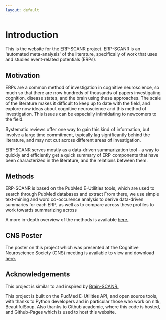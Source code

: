 ```yaml
---
layout: default
---
```


# Introduction

This is the website for the ERP-SCANR project. ERP-SCANR is an 'automated meta-analysis' of the literature, specifically of work that uses and studies event-related potentials (ERPs).

## Motivation

ERPs are a common method of investigation in cognitive neuroscience, so much so that there are now hundreds of thousands of papers investigating cognition, disease states, and the brain using these approaches. The scale of the literature makes it difficult to keep up to date with the field, and explore now ideas about cognitive neuroscience and this method of investigation. This issues can be especially intimidating to newcomers to the field.

Systematic reviews offer one way to gain this kind of information, but involve a large time commitment, typically lag significantly behind the literature, and may not cut across different areas of investigation.

ERP-SCANR serves mostly as a data-driven summarization tool - a way to quickly and efficiently get a quick summary of ERP components that have been characterized in the literature, and the relations between them.

## Methods

ERP-SCANR is based on the PubMed E-Utilities tools, which are used to search through PubMed databases and extract
From there, we use simple text-mining and word co-occurence analysis to derive data-driven summaries for each ERP, as well as to compare across these profiles to work towards summarizing across

A more in-depth overview of the methods is available [here.](methods.html)

## CNS Poster

The poster on this project which was presented at the Cognitive Neuroscience Society (CNS) meeting is available to view and download [here.](https://www.dropbox.com/s/sgnz7ecd3qp6tb7/TDonoghue_ERP-SCANR_CNS.pdf?dl=0)

## Acknowledgements

This project is similar to and inspired by [Brain-SCANR.](http://www.brainscanr.com)

This project is built on the PudMed E-Utilities API, and open source tools, with thanks to Python developers and in particular those who work on nltk, BeautifulSoup. Also thanks to Github academic, where this code is hosted, and Github-Pages which is used to host this website.
